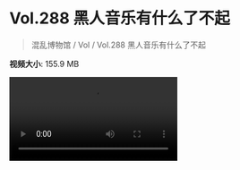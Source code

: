 # Vol.288 黑人音乐有什么了不起

> 混乱博物馆 / Vol / Vol.288 黑人音乐有什么了不起

**视频大小**: 155.9 MB

<div class="video"><video src="https://file.hsyhx.top/archive/288.mp4" controls preload>🤔 您的浏览器不支持 video 标签</video></div>